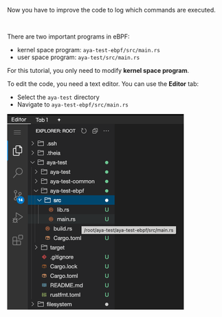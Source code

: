 Now you have to improve the code to log which commands are executed.

<br>

There are two important programs in eBPF:
* kernel space program: `aya-test-ebpf/src/main.rs`
* user space program: `aya-test/src/main.rs`


For this tutorial, you only need to modify **kernel space program**.

To edit the code, you need a text editor. You can use the **Editor** tab:
* Select the `aya-test` directory
* Navigate to `aya-test-ebpf/src/main.rs`

![Thea explorer](../../img/screenshot-theia-explorer.png)
